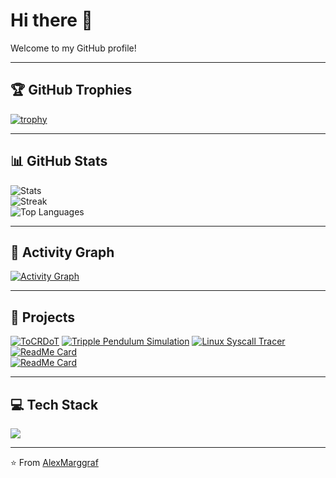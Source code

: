 # Hi there 👋  

Welcome to my GitHub profile!  

---

## 🏆 GitHub Trophies
[![trophy](https://github-profile-trophy.vercel.app/?username=ryo-ma&theme=onedark)](https://github.com/ryo-ma/github-profile-trophy)

---

## 📊 GitHub Stats
![Stats](https://github-readme-stats.vercel.app/api?username=AlexMarggraf&show_icons=true&theme=tokyonight)  
![Streak](https://streak-stats.demolab.com?user=AlexMarggraf&theme=tokyonight&date_format=M%20j%5B,%20Y%5D)  
![Top Languages](https://github-readme-stats.vercel.app/api/top-langs/?username=AlexMarggraf&layout=compact&theme=tokyonight)

---

## 🌱 Activity Graph
[![Activity Graph](https://github-readme-activity-graph.vercel.app/graph?username=AlexMarggraf&theme=tokyo-night)](https://github.com/ashutosh00710/github-readme-activity-graph)

---

## 🚀 Projects

[![ToCRDoT](https://github-readme-stats.vercel.app/api/pin/?username=istrefUka&repo=ToCRDoT&theme=tokyonight)](https://github.com/istrefUka/ToCRDoT)
[![Tripple Pendulum Simulation](https://github-readme-stats.vercel.app/api/pin/?username=p-vf&repo=tracer-os-project&theme=tokyonight)](https://github.com/AlexMarggraf/tripple-pendulum)
[![Linux Syscall Tracer](https://github-readme-stats.vercel.app/api/pin/?username=p-vf&repo=tracer-os-project&theme=tokyonight)](https://github.com/p-vf/tracer-os-project)
[![ReadMe Card](https://img.shields.io/badge/GitHub-ToCRDoT-blue?logo=github&style=for-the-badge)](https://github.com/istrefUka/ToCRDoT)  
[![ReadMe Card](https://img.shields.io/badge/GitHub-Linux_Syscall_Tracer-blue?logo=github&style=for-the-badge)](https://github.com/p-vf/tracer-os-project)


---

## 💻 Tech Stack
<p>
  <img src="https://skillicons.dev/icons?i=html,css,js,ts,nodejs,python,java,c,matlab,docker,bash,git,latex" />
</p>

---

⭐️ From [AlexMarggraf](https://github.com/AlexMarggraf)
